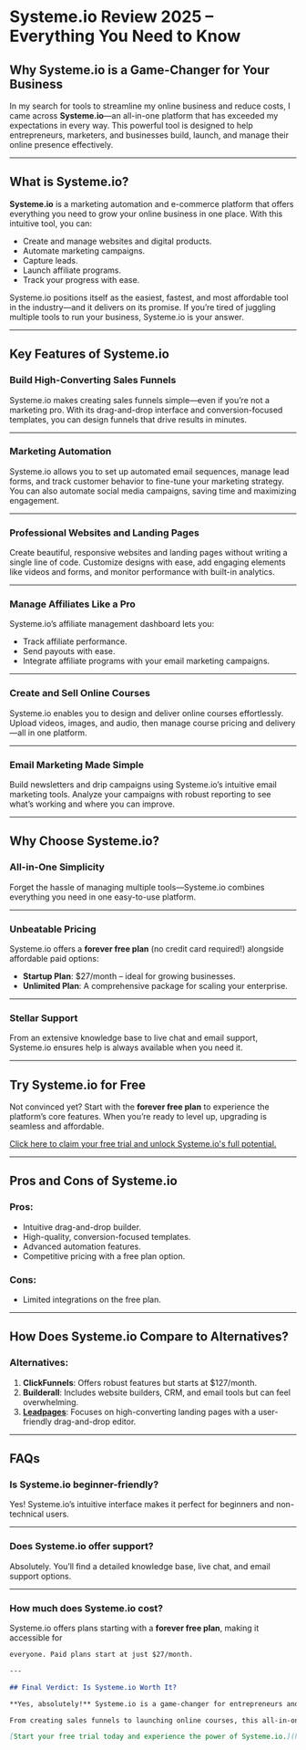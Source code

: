 
# Systeme.io Review 2025 – Everything You Need to Know

## Why Systeme.io is a Game-Changer for Your Business

In my search for tools to streamline my online business and reduce costs, I came across **Systeme.io**—an all-in-one platform that has exceeded my expectations in every way. This powerful tool is designed to help entrepreneurs, marketers, and businesses build, launch, and manage their online presence effectively.

---

## What is Systeme.io?

**Systeme.io** is a marketing automation and e-commerce platform that offers everything you need to grow your online business in one place. With this intuitive tool, you can:

- Create and manage websites and digital products.
- Automate marketing campaigns.
- Capture leads.
- Launch affiliate programs.
- Track your progress with ease.

Systeme.io positions itself as the easiest, fastest, and most affordable tool in the industry—and it delivers on its promise. If you’re tired of juggling multiple tools to run your business, Systeme.io is your answer.

---

## Key Features of Systeme.io

### Build High-Converting Sales Funnels
Systeme.io makes creating sales funnels simple—even if you’re not a marketing pro. With its drag-and-drop interface and conversion-focused templates, you can design funnels that drive results in minutes.

---

### Marketing Automation
Systeme.io allows you to set up automated email sequences, manage lead forms, and track customer behavior to fine-tune your marketing strategy. You can also automate social media campaigns, saving time and maximizing engagement.

---

### Professional Websites and Landing Pages
Create beautiful, responsive websites and landing pages without writing a single line of code. Customize designs with ease, add engaging elements like videos and forms, and monitor performance with built-in analytics.

---

### Manage Affiliates Like a Pro
Systeme.io’s affiliate management dashboard lets you:

- Track affiliate performance.
- Send payouts with ease.
- Integrate affiliate programs with your email marketing campaigns.

---

### Create and Sell Online Courses
Systeme.io enables you to design and deliver online courses effortlessly. Upload videos, images, and audio, then manage course pricing and delivery—all in one platform.

---

### Email Marketing Made Simple
Build newsletters and drip campaigns using Systeme.io’s intuitive email marketing tools. Analyze your campaigns with robust reporting to see what’s working and where you can improve.

---

## Why Choose Systeme.io?

### All-in-One Simplicity
Forget the hassle of managing multiple tools—Systeme.io combines everything you need in one easy-to-use platform.

---

### Unbeatable Pricing
Systeme.io offers a **forever free plan** (no credit card required!) alongside affordable paid options:

- **Startup Plan**: $27/month – ideal for growing businesses.
- **Unlimited Plan**: A comprehensive package for scaling your enterprise.

---

### Stellar Support
From an extensive knowledge base to live chat and email support, Systeme.io ensures help is always available when you need it.

---

## Try Systeme.io for Free

Not convinced yet? Start with the **forever free plan** to experience the platform’s core features. When you’re ready to level up, upgrading is seamless and affordable.

[Click here to claim your free trial and unlock Systeme.io's full potential.](https://bit.ly/LEadPages)

---

## Pros and Cons of Systeme.io

### Pros:
- Intuitive drag-and-drop builder.
- High-quality, conversion-focused templates.
- Advanced automation features.
- Competitive pricing with a free plan option.

### Cons:
- Limited integrations on the free plan.

---

## How Does Systeme.io Compare to Alternatives?

### Alternatives:
1. **ClickFunnels**: Offers robust features but starts at $127/month.
2. **Builderall**: Includes website builders, CRM, and email tools but can feel overwhelming.
3. **[Leadpages](https://bit.ly/LEadPages)**: Focuses on high-converting landing pages with a user-friendly drag-and-drop editor.

---

## FAQs

### Is Systeme.io beginner-friendly?
Yes! Systeme.io’s intuitive interface makes it perfect for beginners and non-technical users.

---

### Does Systeme.io offer support?
Absolutely. You’ll find a detailed knowledge base, live chat, and email support options.

---

### How much does Systeme.io cost?
Systeme.io offers plans starting with a **forever free plan**, making it accessible for

```markdown
everyone. Paid plans start at just $27/month.

---

## Final Verdict: Is Systeme.io Worth It?

**Yes, absolutely!** Systeme.io is a game-changer for entrepreneurs and small business owners looking to simplify their tech stack and save money. With its robust suite of tools, intuitive design, and competitive pricing, Systeme.io is the ideal platform for building and scaling your online business.

From creating sales funnels to launching online courses, this all-in-one tool does it all—without the need for multiple subscriptions or integrations. If you’re ready to take your business to the next level, Systeme.io is a must-try.

[Start your free trial today and experience the power of Systeme.io.](https://bit.ly/LEadPages)


